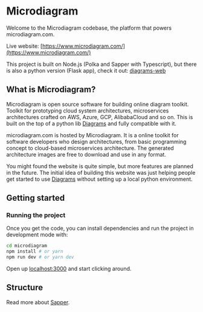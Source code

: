 # Microdiagram

Welcome to the Microdiagram codebase, the platform that powers microdiagram.com.

Live website: [https://www.microdiagram.com/](https://www.microdiagram.com/)

This project is built on Node.js (Polka and Sapper with Typescript), but there is also a python version (Flask app), check it out: [diagrams-web](https://github.com/diagrams-web/diagrams-web)

## What is Microdiagram?

Microdiagram is open source software for building online diagram toolkit. Toolkit for prototyping cloud system architectures, microservices architectures crafted on AWS, Azure, GCP, AlibabaCloud and so on. This is built on the top of a python lib [Diagrams](https://github.com/mingrammer/diagrams) and fully compatible with it.

microdiagram.com is hosted by Microdiagram. It is a online toolkit for software developers who design architectures, from basic programming concept to cloud-based microservices architecture. The generated architecture images are free to download and use in any format.

You might found the website is quite simple, but more features are planned in the future. The initial idea of building this website was just helping people get started to use [Diagrams](https://github.com/mingrammer/diagrams) without setting up a local python environment.

## Getting started

### Running the project

Once you get the code, you can install dependencies and run the project in development mode with:

```bash
cd microdiagram
npm install # or yarn
npm run dev # or yarn dev
```

Open up [localhost:3000](http://localhost:3000) and start clicking around.


## Structure

Read more about [Sapper](./SapperDoc.md).
